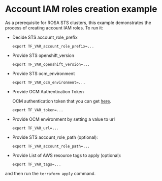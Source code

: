 # Account IAM roles creation example

As a prerequisite for ROSA STS clusters, 
this example demonstrates the process of creating account IAM roles.
To run it:

* Decide STS account_role_prefix    
    ```
    export TF_VAR_account_role_prefix=...
    ```

* Provide STS openshift_version
    ```
    export TF_VAR_openshift_version=...
    
* Provide STS ocm_environment
    ```
    export TF_VAR_ocm_environment=...
    ```

* Provide OCM Authentication Token

  OCM authentication token that you can get [here](https://console.redhat.com/openshift/token).
    ```
    export TF_VAR_token=...
    ```

* Provide OCM environment by setting a value to url
    ```
    export TF_VAR_url=...
    ```

* Provide STS account_role_path (optional):
    ```
    export TF_VAR_account_role_path=...
    ```

* Provide List of AWS resource tags to apply (optional):
    ```
    export TF_VAR_tags=...
    ```

and then run the `terraform apply` command.

